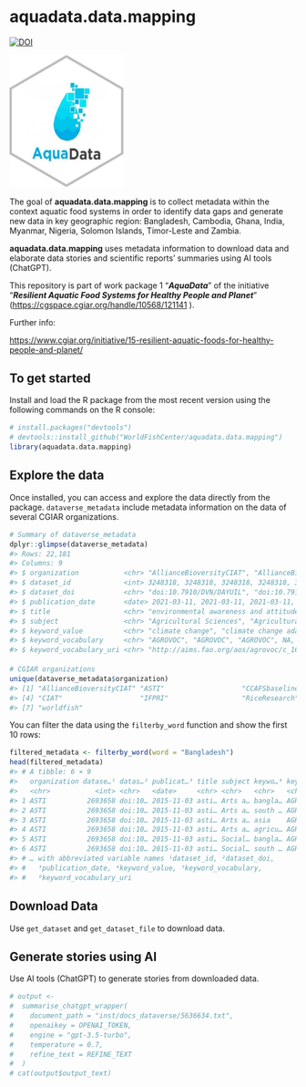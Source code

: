 
<!-- README.md is generated from README.Rmd. Please edit that file -->

# aquadata.data.mapping

<!-- badges: start -->

[![DOI](https://zenodo.org/badge/584795495.svg)](https://zenodo.org/badge/latestdoi/584795495)

<!-- badges: end -->

<img src="man/figures/aquadata_lg_sticker.png" width="200" />

The goal of **aquadata.data.mapping** is to collect metadata within the
context aquatic food systems in order to identify data gaps and generate
new data in key geographic region: Bangladesh, Cambodia, Ghana, India,
Myanmar, Nigeria, Solomon Islands, Timor-Leste and Zambia.

**aquadata.data.mapping** uses metadata information to download data and
elaborate data stories and scientific reports’ summaries using AI tools
(ChatGPT).

This repository is part of work package 1 “***AquaData***” of the
initiative “***Resilient Aquatic Food Systems for Healthy People and
Planet***” (<https://cgspace.cgiar.org/handle/10568/121141> ).

Further info:

<https://www.cgiar.org/initiative/15-resilient-aquatic-foods-for-healthy-people-and-planet/>

## To get started

Install and load the R package from the most recent version using the
following commands on the R console:

``` r
# install.packages("devtools")
# devtools::install_github("WorldFishCenter/aquadata.data.mapping")
library(aquadata.data.mapping)
```

## Explore the data

Once installed, you can access and explore the data directly from the
package. `dataverse_metadata` include metadata information on the data
of several CGIAR organizations.

``` r
# Summary of dataverse_metadata
dplyr::glimpse(dataverse_metadata)
#> Rows: 22,181
#> Columns: 9
#> $ organization           <chr> "AllianceBioversityCIAT", "AllianceBioversityCI…
#> $ dataset_id             <int> 3248318, 3248318, 3248318, 3248318, 3248318, 32…
#> $ dataset_doi            <chr> "doi:10.7910/DVN/DAYUIL", "doi:10.7910/DVN/DAYU…
#> $ publication_date       <date> 2021-03-11, 2021-03-11, 2021-03-11, 2021-03-11…
#> $ title                  <chr> "environmental awareness and attitudes among st…
#> $ subject                <chr> "Agricultural Sciences", "Agricultural Sciences…
#> $ keyword_value          <chr> "climate change", "climate change adaptation", …
#> $ keyword_vocabulary     <chr> "AGROVOC", "AGROVOC", "AGROVOC", NA, "AGROVOC",…
#> $ keyword_vocabulary_uri <chr> "http://aims.fao.org/aos/agrovoc/c_1666", "http…

# CGIAR organizations
unique(dataverse_metadata$organization)
#> [1] "AllianceBioversityCIAT" "ASTI"                   "CCAFSbaseline"         
#> [4] "CIAT"                   "IFPRI"                  "RiceResearch"          
#> [7] "worldfish"
```

You can filter the data using the `filterby_word` function and show the
first 10 rows:

``` r
filtered_metadata <- filterby_word(word = "Bangladesh")
head(filtered_metadata)
#> # A tibble: 6 × 9
#>   organization datase…¹ datas…² publicat…³ title subject keywo…⁴ keywo…⁵ keywo…⁶
#>   <chr>           <int> <chr>   <date>     <chr> <chr>   <chr>   <chr>   <chr>  
#> 1 ASTI          2693658 doi:10… 2015-11-03 asti… Arts a… bangla… AGROVOC http:/…
#> 2 ASTI          2693658 doi:10… 2015-11-03 asti… Arts a… south … AGROVOC http:/…
#> 3 ASTI          2693658 doi:10… 2015-11-03 asti… Arts a… asia    AGROVOC http:/…
#> 4 ASTI          2693658 doi:10… 2015-11-03 asti… Arts a… agricu… AGROVOC http:/…
#> 5 ASTI          2693658 doi:10… 2015-11-03 asti… Social… bangla… AGROVOC http:/…
#> 6 ASTI          2693658 doi:10… 2015-11-03 asti… Social… south … AGROVOC http:/…
#> # … with abbreviated variable names ¹​dataset_id, ²​dataset_doi,
#> #   ³​publication_date, ⁴​keyword_value, ⁵​keyword_vocabulary,
#> #   ⁶​keyword_vocabulary_uri
```

## Download Data

Use `get_dataset` and `get_dataset_file` to download data.

## Generate stories using AI

Use AI tools (ChatGPT) to generate stories from downloaded data.

``` r
# output <-
#  summarise_chatgpt_wrapper(
#    document_path = "inst/docs_dataverse/5636634.txt",
#    openaikey = OPENAI_TOKEN,
#    engine = "gpt-3.5-turbo",
#    temperature = 0.7,
#    refine_text = REFINE_TEXT
#  )
# cat(output$output_text)
```
